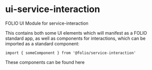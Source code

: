 # ui-service-interaction

FOLIO UI Module for service-interaction

This contains both some UI elements which will manifest as a FOLIO standard app, as well as components for interactions, which can be imported as a standard component:

```import { someComponent } from '@folio/service-interaction'```

These components can be found here